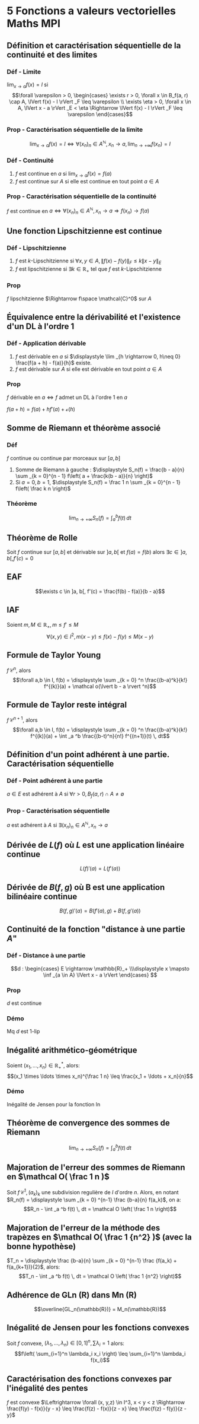 # 5 Fonctions a valeurs vectorielles Maths MPI

## Définition et caractérisation séquentielle de la continuité et des limites

### Déf - Limite

$\displaystyle \lim _{x \rightarrow a} f(x) = l$ si
$$\forall \varepsilon > 0, \begin{cases} \exists r > 0, \forall x \in B_f(a, r) \cap A, \lVert f(x) - l \rVert _F \leq \varepsilon \\ \exists \eta > 0, \forall x \in A, \lVert x - a \rVert _E < \eta \Rightarrow \lVert f(x) - l \rVert _F \leq \varepsilon \end{cases}$$

### Prop - Caractérisation séquentielle de la limite

$$\lim _{x \rightarrow a} f(x) = l \Leftrightarrow \forall (x_n)_n \in A^{\mathbb{N}}, x_n \rightarrow a, \lim _{n \rightarrow +\infty} f(x_n) = l$$

### Déf - Continuité

1. $f$ est continue en $a$ si $\lim _{x \rightarrow a} f(x) = f(a)$
2. $f$ est continue sur $A$ si elle est continue en tout point $a \in A$

### Prop - Caractérisation séquentielle de la continuité

$f$ est continue en $a \Leftrightarrow \forall (x_n)_n \in A^{\mathbb{N}}, x_n \rightarrow a \Rightarrow f(x_n) \rightarrow f(a)$

## Une fonction Lipschitzienne est continue

### Déf - Lipschitzienne

1. $f$ est $k$-Lipschitzienne si $\forall x, y \in A, \lVert f(x) - f(y) \rVert_F \leq k \lVert x - y \rVert_E$
2. $f$ est lipschitzienne si $\exists k \in \mathbb{R}_+$ tel que $f$ est $k$-Lipschitzienne

### Prop

$f$ lipschitzienne $\Rightarrow f\space \mathcal{C}^0$ sur $A$

## Équivalence entre la dérivabilité et l'existence d'un DL à l'ordre 1

### Déf - Application dérivable

1. $f$ est dérivable en $a$ si $\displaystyle \lim _{h \rightarrow 0, h\neq 0} \frac{f(a + h) - f(a)}{h}$ existe.
2. $f$ est dérivable sur $A$ si elle est dérivable en tout point $a \in A$

### Prop

$f$ dérivable en $a \Leftrightarrow f$ admet un DL à l'ordre 1 en $a$

$f(a + h) = f(a) + hf'(a) + \mathcal o(h)$

## Somme de Riemann et théorème associé

### Déf

$f$ continue ou continue par morceaux sur $[a, b]$

1. Somme de Riemann à gauche : $\displaystyle S_n(f) = \frac{b - a}{n} \sum _{k = 0}^{n - 1} f\left( a + \frac{k(b - a)}{n} \right)$
2. Si $a = 0, b = 1$, $\displaystyle S_n(f) = \frac 1 n \sum _{k = 0}^{n - 1} f\left( \frac k n \right)$

### Théorème

$$\lim _{n \rightarrow +\infty} S_n(f) = \int _a ^b f(t) \, dt$$

## Théorème de Rolle

Soit $f$ continue sur $[a, b]$ et dérivable sur $]a, b[$ et $f(a) = f(b)$ alors $\exists c \in ]a, b[, f'(c) = 0$

## EAF

$$\exists c \in ]a, b[, f'(c) = \frac{f(b) - f(a)}{b - a}$$

## IAF

Soient $m,M \in \mathbb{R} _+, m \leq f' \leq M$
$$\forall(x, y) \in I^2, m(x - y) \leq f(x) - f(y) \leq M(x - y)$$

## Formule de Taylor Young

$f \, \mathcal C ^n$, alors
$$\forall a,b \in I, f(b) = \displaystyle \sum _{k = 0} ^n \frac{(b-a)^k}{k!} f^{(k)}(a) + \mathcal o(\lvert b - a \rvert ^n)$$

## Formule de Taylor reste intégral

$f \, \mathcal C ^{n+1}$, alors
$$\forall a,b \in I, f(b) = \displaystyle \sum _{k = 0} ^n \frac{(b-a)^k}{k!} f^{(k)}(a) + \int _a ^b \frac{(b-t)^n}{n!} f^{(n+1)}(t) \, dt$$

## Définition d'un point adhérent à une partie. Caractérisation séquentielle

### Déf - Point adhérent à une partie

$a\in E$ est adhérent à $A$ si $\forall r > 0, B_f(a, r) \cap A \neq \emptyset$

### Prop - Caractérisation séquentielle

$a$ est adhérent à $A$ si $\exists (x_n)_n \in A^{\mathbb{N}}, x_n \rightarrow a$

## Dérivée de $L( f )$ où $L$ est une application linéaire continue

$$L(f)'(a) = L(f'(a))$$

## Dérivée de $B( f , g )$ où B est une application bilinéaire continue

$$B(f, g)'(a) = B(f'(a), g) + B(f, g'(a))$$

## Continuité de la fonction "distance à une partie $A$"

### Déf - Distance à une partie

$$d : \begin{cases} E \rightarrow \mathbb{R}_+ \\\displaystyle x \mapsto \inf _{a \in A} \lVert x - a \rVert \end{cases} $$

### Prop

$d$ est continue

### Démo

Mq $d$ est $1$-lip

## Inégalité arithmético-géométrique

Soient $(x_1, \ldots, x_n) \in \mathbb{R}^*_+$, alors:
$$(x_1 \times \ldots \times x_n)^{\frac 1 n} \leq \frac{x_1 + \ldots + x_n}{n}$$

### Démo

Inégalité de Jensen pour la fonction $\ln$

## Théorème de convergence des sommes de Riemann

$$\lim _{n \rightarrow +\infty} S_n(f) = \int _a ^b f(t) \, dt$$

## Majoration de l'erreur des sommes de Riemann en $\mathcal O( \frac 1 n )$

Soit $f \, \mathcal C ^1, (a_k)_k$ une subdivision regulière de $I$ d'ordre $n$. Alors, en notant $R_n(f) = \displaystyle \sum _{k = 0} ^{n-1} \frac {b-a}{n} f(a_k)$, on a:
$$R_n - \int _a ^b f(t) \, dt = \mathcal O \left( \frac 1 n \right)$$

## Majoration de l'erreur de la méthode des trapèzes en $\mathcal O( \frac 1 {n^2} )$ (avec la bonne hypothèse)

$T_n = \displaystyle \frac {b-a}{n} \sum _{k = 0} ^{n-1} \frac {f(a_k) + f(a_{k+1})}{2}$, alors:
$$T_n - \int _a ^b f(t) \, dt = \mathcal O \left( \frac 1 {n^2} \right)$$

## Adhérence de GLn (R) dans Mn (R)

$$\overline{GL_n(\mathbb{R})} = M_n(\mathbb{R})$$

## Inégalité de Jensen pour les fonctions convexes

Soit $f$ convexe, $(\lambda_1, \ldots, \lambda_n) \in [0, 1]^n, \sum \lambda_i = 1$ alors:
$$f\left( \sum_{i=1}^n \lambda_i x_i \right) \leq \sum_{i=1}^n \lambda_i f(x_i)$$

## Caractérisation des fonctions convexes par l'inégalité des pentes

$f$ est convexe $\Leftrightarrow \forall (x, y,z) \in I^3, x < y < z \Rightarrow \frac{f(y) - f(x)}{y - x} \leq \frac{f(z) - f(x)}{z - x} \leq \frac{f(z) - f(y)}{z - y}$
